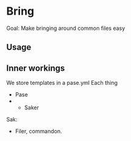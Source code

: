 # Bring 
Goal: Make bringing around common files easy

## Usage


## Inner workings
We store templates in a pase.yml
Each thing 


- Pase 
- - Saker

Sak:
- Filer, commandon.

